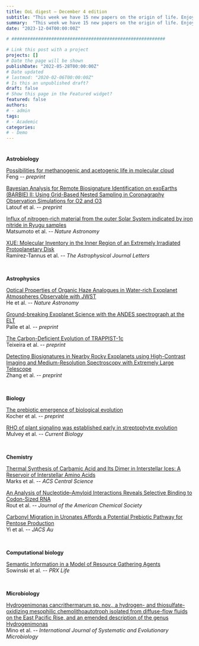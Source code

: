 ```yaml
---
title: OoL digest — December 4 edition
subtitle: "This week we have 15 new papers on the origin of life. Enjoy!"
summary:  "This week we have 15 new papers on the origin of life. Enjoy!"
date: "2023-12-04T00:00:00Z"

# ##########################################################

# Link this post with a project
projects: []
# Date the page will be shown
publishDate: "2022-05-28T00:00:00Z"
# Date updated
# lastmod: "2020-02-06T00:00:00Z"
# Is this an unpublished draft?
draft: false
# Show this page in the Featured widget?
featured: false
authors:
# - admin
tags:
# - Academic
categories:
# - Demo
---
```


# ##########################################################


**Astrobiology**

[Possibilities for methanogenic and acetogenic life in molecular cloud](https://doi.org/10.48550/arXiv.2311.14291) <br> Feng -- *preprint*

[Bayesian Analysis for Remote Biosignature Identification on exoEarths (BARBIE) II: Using Grid-Based Nested Sampling in Coronagraphy Observation Simulations for O2 and O3](https://doi.org/10.48550/arXiv.2311.16015) <br> Latouf et al. -- *preprint*

[Influx of nitrogen-rich material from the outer Solar System indicated by iron nitride in Ryugu samples](https://doi.org/10.1038/s41550-023-02137-z) <br> Matsumoto et al. -- *Nature Astronomy*

[XUE: Molecular Inventory in the Inner Region of an Extremely Irradiated Protoplanetary Disk](https://doi.org/10.3847/2041-8213/ad03f8) <br> Ramírez-Tannus et al. -- *The Astrophysical Journal Letters*

<br>

**Astrophysics**

[Optical Properties of Organic Haze Analogues in Water-rich Exoplanet Atmospheres Observable with JWST](https://doi.org/10.1038/s41550-023-02140-4) <br> He et al. -- *Nature Astronomy*

[Ground-breaking Exoplanet Science with the ANDES spectrograph at the ELT](https://doi.org/10.48550/arXiv.2311.17075) <br> Palle et al. -- *preprint*

[The Carbon-Deficient Evolution of TRAPPIST-1c](https://doi.org/10.48550/arXiv.2311.17699) <br> Teixeira et al. -- *preprint*

[Detecting Biosignatures in Nearby Rocky Exoplanets using High-Contrast Imaging and Medium-Resolution Spectroscopy with Extremely Large Telescope](https://doi.org/10.48550/arXiv.2311.18117) <br> Zhang et al. -- *preprint*

<br>

**Biology**

[The prebiotic emergence of biological evolution](https://doi.org/10.48550/arXiv.2311.13650) <br> Kocher et al. -- *preprint*

[RHO of plant signaling was established early in streptophyte evolution](https://doi.org/10.1016/j.cub.2023.11.007) <br> Mulvey et al. -- *Current Biology*

<br>

**Chemistry**

[Thermal Synthesis of Carbamic Acid and Its Dimer in Interstellar Ices: A Reservoir of Interstellar Amino Acids](https://doi.org/10.1021/acscentsci.3c01108) <br> Marks et al. -- *ACS Central Science*

[An Analysis of Nucleotide–Amyloid Interactions Reveals Selective Binding to Codon-Sized RNA](https://doi.org/10.1021/jacs.3c06287) <br> Rout et al. -- *Journal of the American Chemical Society*

[Carbonyl Migration in Uronates Affords a Potential Prebiotic Pathway for Pentose Production](https://doi.org/10.1021/jacsau.3c00299) <br> Yi et al. -- *JACS Au*

<br>

**Computational biology**

[Semantic Information in a Model of Resource Gathering Agents](https://doi.org/10.1103/PRXLife.1.023003) <br> Sowinski et al. -- *PRX Life*

<br>

**Microbiology**

[Hydrogenimonas cancrithermarum sp. nov., a hydrogen- and thiosulfate-oxidizing mesophilic chemolithoautotroph isolated from diffuse-flow fluids on the East Pacific Rise, and an emended description of the genus Hydrogenimonas](https://doi.org/10.1099/ijsem.0.006132) <br> Mino et al. -- *International Journal of Systematic and Evolutionary Microbiology*

<br>

